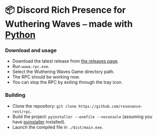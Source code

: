 # 📦 Discord Rich Presence for Wuthering Waves ⎯ made with [**Python**](https://www.python.org/)

### Download and usage

- Download the latest release from [the releases page](https://github.com/resonance-rest/rpc/releases).
- Run `wuwa.rpc.exe`.
- Select the Wuthering Waves Game directory path.
- The RPC should be working now.
- You can stop the RPC by exiting through the tray icon.

### Building

- Clone the repository: `git clone https://github.com/resonance-rest/rpc`.
- Build the project: `pyinstaller --onefile --noconsole` (assuming you have [pyinstaller](https://pyinstaller.org/) installed).
- Launch the compiled file in `./dist/main.exe`.

